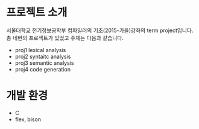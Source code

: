 # 프로젝트 소개
서울대학교 전기정보공학부 컴파일러의 기초(2015-가을)강좌의 term project입니다.  
총 네번의 프로젝트가 있었고 주제는 다음과 같습니다.
* proj1 lexical analysis
* proj2 syntaitc analysis
* proj3 semantic analysis
* proj4 code generation

# 개발 환경
* C
* flex, bison
